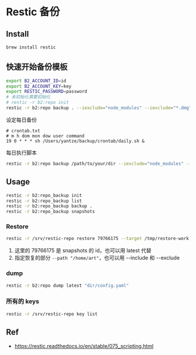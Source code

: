# Restic 备份

## Install
```bash
brew install restic
```

## 快速开始备份模板
```bash
export B2_ACCOUNT_ID=id
export B2_ACCOUNT_KEY=key
export RESTIC_PASSWORD=password
# 未初始化需要初始化
# restic -r b2:repo init
restic -r b2:repo backup . --iexclude="node_modules" --iexclude="*.dmg" --iexclude="*.zip" --iexclude="*.exe" --iexclude="dist" --iexclude="out"
```
设定每日备份
```
# crontab.txt
# m h dom mon dow user command
19 0 * * * sh /Users/yantze/backup/crontab/daily.sh &
```
每日执行脚本
```bash
restic -r b2:repo backup /path/to/your/dir --iexclude="node_modules" --iexclude="*.dmg" --iexclude="*.zip" --iexclude="*.exe" --iexclude="dist" --iexclude="out"
```

## Usage
```bash
restic -r b2:repo_backup init
restic -r b2:repo_backup list
restic -r b2:repo_backup backup .
restic -r b2:repo_backup snapshots
```

### Restore
```bash
restic -r /srv/restic-repo restore 79766175 --target /tmp/restore-work
```
1. 这里的 79766175 是 snapshots 的 id，也可以用 latest 代替
2. 指定恢复的部分 `--path "/home/art"`，也可以用 --include 和 --exclude

### dump
```bash
restic -r b2:repo dump latest "dir/config.yaml"
```

### 所有的 keys
```bash
restic -r /srv/restic-repo key list
```


## Ref
- https://restic.readthedocs.io/en/stable/075_scripting.html
